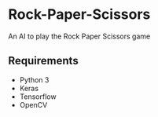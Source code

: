 # Rock-Paper-Scissors
An AI to play the Rock Paper Scissors game

## Requirements
- Python 3
- Keras
- Tensorflow
- OpenCV
